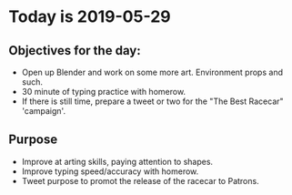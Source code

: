 # Today is 2019-05-29

## Objectives for the day:

- Open up Blender and work on some more art. Environment props and such.
- 30 minute of typing practice with homerow.
- If there is still time, prepare a tweet or two for the "The Best Racecar" 'campaign'.

## Purpose

- Improve at arting skills, paying attention to shapes.
- Improve typing speed/accuracy with homerow.
- Tweet purpose to promot the release of the racecar to Patrons.
